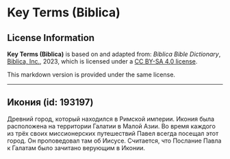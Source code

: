# Key Terms (Biblica)

## License Information

**Key Terms (Biblica)** is based on and adapted from: _Biblica Bible Dictionary_, [Biblica, Inc.](https://www.biblica.com/), 2023, which is licensed under a [CC BY-SA 4.0 license](https://creativecommons.org/licenses/by-sa/4.0/legalcode.en).

This markdown version is provided under the same license.



--------------------------------

## Икония (id: 193197)

Древний город, который находился в Римской империи. Икония была расположена на территории Галатии в Малой Азии. Во время каждого из трёх своих миссионерских путешествий Павел всегда посещал этот город. Он проповедовал там об Иисусе. Считается, что Послание Павла к Галатам было зачитано верующим в Иконии.


